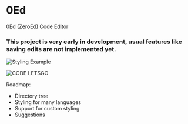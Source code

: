 # 0Ed
 0Ed (ZeroEd) Code Editor

### This project is very early in development, usual features like saving edits are not implemented yet.

![Styling Example](https://github.com/wAIfu-DEV/0Ed/blob/main/resources/readme-assets/styling.png)

![CODE LETSGO](https://github.com/wAIfu-DEV/0Ed/blob/main/resources/readme-assets/code.gif)

Roadmap:
- Directory tree
- Styling for many languages
- Support for custom styling
- Suggestions